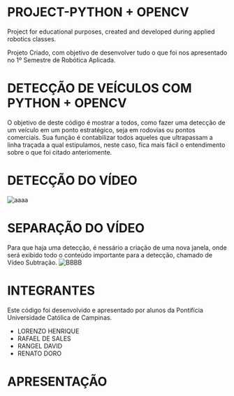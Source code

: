 # PROJECT-PYTHON + OPENCV
Project for educational purposes, created and developed during applied robotics classes.

Projeto Criado, com objetivo de desenvolver tudo o que foi nos apresentado no 1º Semestre de Robótica Aplicada.

# DETECÇÃO DE VEÍCULOS COM PYTHON + OPENCV
O objetivo de deste código é mostrar a todos, como fazer uma detecção de um veículo em um ponto estratégico, seja em rodovias ou pontos comerciais.
Sua função é contabilizar todos aqueles que ultrapassam a linha traçada a qual estipulamos, neste caso, fica mais fácil o entendimento sobre o que foi citado anteriomente.

# DETECÇÃO DO VÍDEO
![aaaa](https://user-images.githubusercontent.com/79588874/122215267-65dcbc00-ce81-11eb-972d-5e5bc6a47de4.png)

# SEPARAÇÃO DO VÍDEO
Para que haja uma detecção, é nessário a criação de uma nova janela, onde será exibido todo o conteúdo importante para a detecção, chamado de Vídeo Subtração.
![BBBB](https://user-images.githubusercontent.com/79588874/122215806-10ed7580-ce82-11eb-9a7d-fb3351f705cc.png)


# INTEGRANTES 
Este código foi desenvolvido e apresentado por alunos da Pontifícia Universidade Católica de Campinas.

- LORENZO HENRIQUE
- RAFAEL DE SALES
- RANGEL DAVID
- RENATO DORO

# APRESENTAÇÃO




